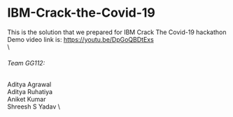 # IBM-Crack-the-Covid-19
This is the solution that we prepared for IBM Crack The Covid-19 hackathon\
Demo video link is: https://youtu.be/DpGoQBDtExs \
 \
###### Team GG112:
Aditya Agrawal \
Aditya Ruhatiya \
Aniket Kumar \
Shreesh S Yadav \
